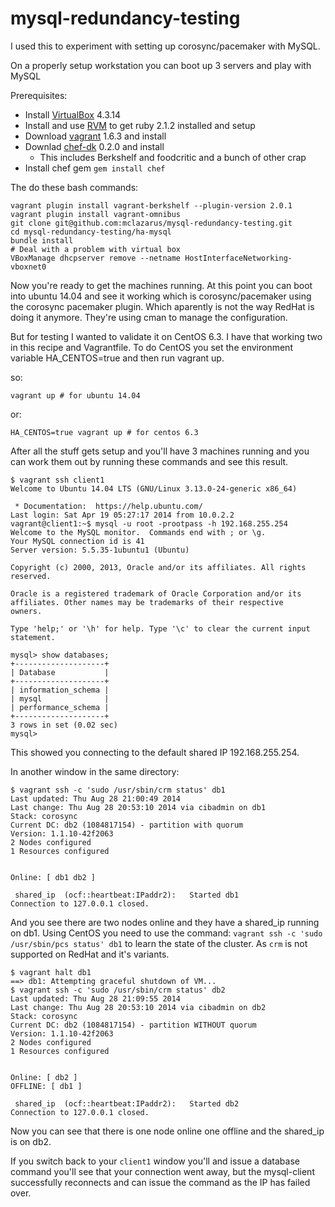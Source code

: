 mysql-redundancy-testing
========================

I used this to experiment with setting up corosync/pacemaker with MySQL.

On a properly setup workstation you can boot up 3 servers and play with MySQL

Prerequisites:

- Install [VirtualBox](https://www.virtualbox.org) 4.3.14
- Install and use [RVM](http://rvm.io) to get ruby 2.1.2 installed and setup
- Download [vagrant](http://www.vagrantup.com/downloads.html) 1.6.3 and install
- Downlad [chef-dk](http://downloads.getchef.com/chef-dk/) 0.2.0 and install
  - This includes Berkshelf and foodcritic and a bunch of other crap
- Install chef gem `gem install chef`

The do these bash commands:

    vagrant plugin install vagrant-berkshelf --plugin-version 2.0.1
    vagrant plugin install vagrant-omnibus
    git clone git@github.com:mclazarus/mysql-redundancy-testing.git
    cd mysql-redundancy-testing/ha-mysql
    bundle install
    # Deal with a problem with virtual box
    VBoxManage dhcpserver remove --netname HostInterfaceNetworking-vboxnet0

Now you're ready to get the machines running.  At this point you can boot into ubuntu 14.04 and see it working which is corosync/pacemaker using the corosync pacemaker plugin.  Which aparently is not the way RedHat is doing it anymore.  They're using cman to manage the configuration.

But for testing I wanted to validate it on CentOS 6.3.  I have that working two in this recipe and Vagrantfile.  To do CentOS you set the environment variable HA_CENTOS=true and then run vagrant up.

so:

    vagrant up # for ubuntu 14.04

or:

    HA_CENTOS=true vagrant up # for centos 6.3
    
    
After all the stuff gets setup and you'll have 3 machines running and you can work them out by running these commands and see this result.

    $ vagrant ssh client1
    Welcome to Ubuntu 14.04 LTS (GNU/Linux 3.13.0-24-generic x86_64)

     * Documentation:  https://help.ubuntu.com/
    Last login: Sat Apr 19 05:27:17 2014 from 10.0.2.2
    vagrant@client1:~$ mysql -u root -prootpass -h 192.168.255.254
    Welcome to the MySQL monitor.  Commands end with ; or \g.
    Your MySQL connection id is 41
    Server version: 5.5.35-1ubuntu1 (Ubuntu)

    Copyright (c) 2000, 2013, Oracle and/or its affiliates. All rights reserved.

    Oracle is a registered trademark of Oracle Corporation and/or its
    affiliates. Other names may be trademarks of their respective
    owners.

    Type 'help;' or '\h' for help. Type '\c' to clear the current input statement.

    mysql> show databases;
    +--------------------+
    | Database           |
    +--------------------+
    | information_schema |
    | mysql              |
    | performance_schema |
    +--------------------+
    3 rows in set (0.02 sec)
    mysql>


This showed you connecting to the default shared IP 192.168.255.254.

In another window in the same directory:

    $ vagrant ssh -c 'sudo /usr/sbin/crm status' db1
    Last updated: Thu Aug 28 21:00:49 2014
    Last change: Thu Aug 28 20:53:10 2014 via cibadmin on db1
    Stack: corosync
    Current DC: db2 (1084817154) - partition with quorum
    Version: 1.1.10-42f2063
    2 Nodes configured
    1 Resources configured


    Online: [ db1 db2 ]

     shared_ip	(ocf::heartbeat:IPaddr2):	Started db1
    Connection to 127.0.0.1 closed.


And you see there are two nodes online and they have a shared_ip running on db1.  Using CentOS you need to use the command: `vagrant ssh -c 'sudo /usr/sbin/pcs status' db1` to learn the state of the cluster.  As `crm` is not supported on RedHat and it's variants.


    $ vagrant halt db1
    ==> db1: Attempting graceful shutdown of VM...
    $ vagrant ssh -c 'sudo /usr/sbin/crm status' db2
    Last updated: Thu Aug 28 21:09:55 2014
    Last change: Thu Aug 28 20:53:10 2014 via cibadmin on db2
    Stack: corosync
    Current DC: db2 (1084817154) - partition WITHOUT quorum
    Version: 1.1.10-42f2063
    2 Nodes configured
    1 Resources configured


    Online: [ db2 ]
    OFFLINE: [ db1 ]

     shared_ip	(ocf::heartbeat:IPaddr2):	Started db2
    Connection to 127.0.0.1 closed.

Now you can see that there is one node online one offline and the shared_ip is on db2.

If you switch back to your `client1` window you'll and issue a database command you'll see that your connection went away, but the mysql-client successfully reconnects and can issue the command as the IP has failed over.

